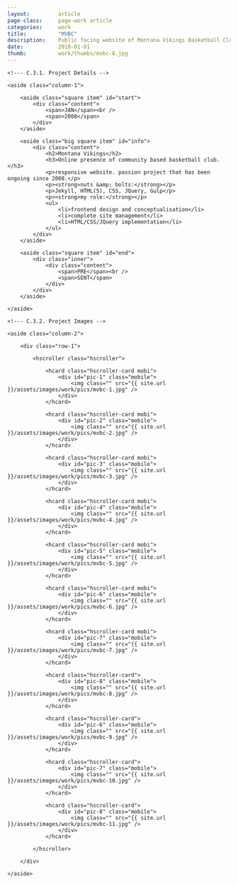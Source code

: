 ```yaml
---
layout: 		article
page-class: 	page-work article
categories: 	work
title:  		"MVBC"
description:	Public facing website of Montana Vikings Basketball Club.
date:   		2010-01-01
thumb: 			work/thumbs/mvbc-8.jpg
---
```


<!--- C.3. CONTENT AREA ------------------------------------------------------------------------------------------- --> 

<section class="project" id="mvbc">

    <!--- C.3.1. Project Details -->
    
    <aside class="column-1">

        <aside class="square item" id="start">
            <div class="content">
                <span>JAN</span><br />
                <span>2008</span>
            </div>
        </aside>

        <aside class="big square item" id="info">
            <div class="content">
                <h2>Montana Vikings</h2>
                <h3>Online presence of community based basketball club.</h3>
                <p>responsive website. passion project that has been ongoing since 2008.</p>
                <p><strong>nuts &amp; bolts:</strong></p>
                <p>Jekyll, HTML(5), CSS, JQuery, Gulp</p>
                <p><strong>my role:</strong></p>
                <ul>
                    <li>frontend design and conceptualisation</li>
                    <li>complete site management</li>
                    <li>HTML/CSS/JQuery implementation</li>
                </ul>
            </div>    
        </aside>

        <aside class="square item" id="end">
            <div class="inner">
                <div class="content">
                    <span>PRE</span><br />
                    <span>SENT</span>
                </div>
            </div>  
        </aside>
    
    </aside>
    
    <!--- C.3.2. Project Images -->
    
    <aside class="column-2">
    
        <div class="row-1">
        
            <hscroller class="hscroller">

                <hcard class="hscroller-card mobi">
                    <div id="pic-1" class="mobile">
                        <img class="" src="{{ site.url }}/assets/images/work/pics/mvbc-1.jpg" />
                    </div>
                </hcard>

                <hcard class="hscroller-card mobi">
                    <div id="pic-2" class="mobile">
                        <img class="" src="{{ site.url }}/assets/images/work/pics/mvbc-2.jpg" />
                    </div>
                </hcard>

                <hcard class="hscroller-card mobi">
                    <div id="pic-3" class="mobile">
                        <img class="" src="{{ site.url }}/assets/images/work/pics/mvbc-3.jpg" />
                    </div>
                </hcard>

                <hcard class="hscroller-card mobi">
                    <div id="pic-4" class="mobile">
                        <img class="" src="{{ site.url }}/assets/images/work/pics/mvbc-4.jpg" />
                    </div>
                </hcard>

                <hcard class="hscroller-card mobi">
                    <div id="pic-5" class="mobile">
                        <img class="" src="{{ site.url }}/assets/images/work/pics/mvbc-5.jpg" />
                    </div>
                </hcard>

                <hcard class="hscroller-card mobi">
                    <div id="pic-6" class="mobile">
                        <img class="" src="{{ site.url }}/assets/images/work/pics/mvbc-6.jpg" />
                    </div>
                </hcard>

                <hcard class="hscroller-card mobi">
                    <div id="pic-7" class="mobile">
                        <img class="" src="{{ site.url }}/assets/images/work/pics/mvbc-7.jpg" />
                    </div>
                </hcard>

                <hcard class="hscroller-card">
                    <div id="pic-8" class="mobile">
                        <img class="" src="{{ site.url }}/assets/images/work/pics/mvbc-8.jpg" />
                    </div>
                </hcard>

                <hcard class="hscroller-card">
                    <div id="pic-6" class="mobile">
                        <img class="" src="{{ site.url }}/assets/images/work/pics/mvbc-9.jpg" />
                    </div>
                </hcard>

                <hcard class="hscroller-card">
                    <div id="pic-7" class="mobile">
                        <img class="" src="{{ site.url }}/assets/images/work/pics/mvbc-10.jpg" />
                    </div>
                </hcard>

                <hcard class="hscroller-card">
                    <div id="pic-8" class="mobile">
                        <img class="" src="{{ site.url }}/assets/images/work/pics/mvbc-11.jpg" />
                    </div>
                </hcard>

            </hscroller>
            
        </div>

    </aside>
    
</section>

<!--- C.3. END --------------------------------------------------------------------------------------------------- --> 

<div class="wrapper"></div>
